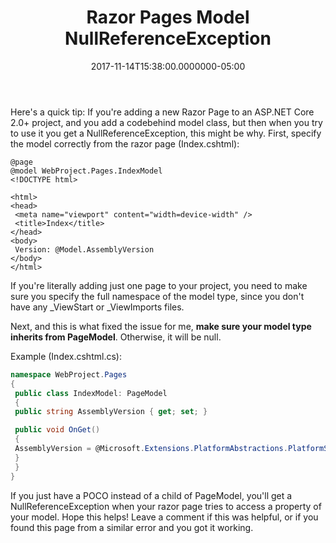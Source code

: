 ﻿---
title: Razor Pages Model NullReferenceException
date: "2017-11-14T15:38:00.0000000-05:00"
description: "Here's a quick tip: If you're adding a new Razor Page to an ASP.NET Core 2.0+ project, and you add a codebehind model class, but then when you try to use it you get a NullReferenceException, this might be why. First, specify the model correctly from the razor page (Index.cshtml):"
featuredImage: /img/pay-1036469_1280.jpg
---

Here's a quick tip: If you're adding a new Razor Page to an ASP.NET Core 2.0+ project, and you add a codebehind model class, but then when you try to use it you get a NullReferenceException, this might be why. First, specify the model correctly from the razor page (Index.cshtml):

```
@page
@model WebProject.Pages.IndexModel
<!DOCTYPE html>

<html>
<head>
 <meta name="viewport" content="width=device-width" />
 <title>Index</title>
</head>
<body>
 Version: @Model.AssemblyVersion
</body>
</html>
```

If you're literally adding just one page to your project, you need to make sure you specify the full namespace of the model type, since you don't have any _ViewStart or _ViewImports files.

Next, and this is what fixed the issue for me, **make sure your model type inherits from PageModel**. Otherwise, it will be null.

Example (Index.cshtml.cs):

```csharp
namespace WebProject.Pages
{
 public class IndexModel: PageModel
 {
 public string AssemblyVersion { get; set; }

 public void OnGet()
 {
 AssemblyVersion = @Microsoft.Extensions.PlatformAbstractions.PlatformServices.Default.Application.ApplicationVersion;
 }
 }
}
```

If you just have a POCO instead of a child of PageModel, you'll get a NullReferenceException when your razor page tries to access a property of your model. Hope this helps! Leave a comment if this was helpful, or if you found this page from a similar error and you got it working.

